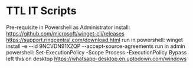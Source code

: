 # TTL IT Scripts

Pre-requisite in Powershell as Administrator
install:
https://github.com/microsoft/winget-cli/releases
https://support.ringcentral.com/download.html
run in powershell:
winget install -e --id 9NCVDN91XZQP  --accept-source-agreements
run in admin powershell:
Set-ExecutionPolicy -Scope Process -ExecutionPolicy Bypass
left this on desktop
https://whatsapp-desktop.en.uptodown.com/windows
